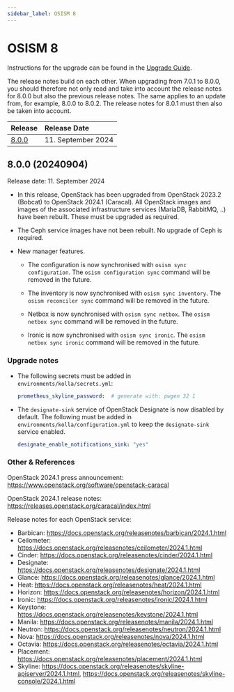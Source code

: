 ```yaml
---
sidebar_label: OSISM 8
---
```


# OSISM 8

Instructions for the upgrade can be found in the [Upgrade Guide](../guides/upgrade-guide/manager).

The release notes build on each other. When upgrading from 7.0.1 to 8.0.0, you should
therefore not only read and take into account the release notes for 8.0.0 but also the
previous release notes. The same applies to an update from, for example, 8.0.0 to 8.0.2.
The release notes for 8.0.1 must then also be taken into account.

| Release                  | Release Date        |
|:-------------------------|:--------------------|
| [8.0.0](#800-20240911)   | 11. September 2024  |

## 8.0.0 (20240904)

Release date: 11. September 2024

* In this release, OpenStack has been upgraded from OpenStack 2023.2 (Bobcat) to OpenStack
  2024.1 (Caracal). All OpenStack images and images of the associated infrastructure services
  (MariaDB, RabbitMQ, ..) have been rebuilt. These must be upgraded as required.

* The Ceph service images have not been rebuilt. No upgrade of Ceph is required.

* New manager features.

  * The configuration is now synchronised with `osism sync configuration`.
    The `osism configuration sync` command will be removed in the future.

  * The inventory is now synchronised with `osism sync inventory`.
    The `osism reconciler sync` command will be removed in the future.

  * Netbox is now synchronised with `osism sync netbox`.
    The `osism netbox sync` command will be removed in the future.

  * Ironic is now synchronised with `osism sync ironic`.
    The `osism netbox sync ironic` command will be removed in the future.

### Upgrade notes

* The following secrets must be added in `environments/kolla/secrets.yml`:

  ```yaml
  prometheus_skyline_password:  # generate with: pwgen 32 1
  ```

* The `designate-sink` service of OpenStack Designate is now disabled by default.
  The following must be added in `environments/kolla/configuration.yml` to keep
  the `designate-sink` service enabled.

  ```yaml
  designate_enable_notifications_sink: "yes"
  ```

### Other & References

OpenStack 2024.1 press announcement: https://www.openstack.org/software/openstack-caracal

OpenStack 2024.1 release notes: https://releases.openstack.org/caracal/index.html

Release notes for each OpenStack service:

* Barbican: https://docs.openstack.org/releasenotes/barbican/2024.1.html
* Ceilometer: https://docs.openstack.org/releasenotes/ceilometer/2024.1.html
* Cinder: https://docs.openstack.org/releasenotes/cinder/2024.1.html
* Designate: https://docs.openstack.org/releasenotes/designate/2024.1.html
* Glance: https://docs.openstack.org/releasenotes/glance/2024.1.html
* Heat: https://docs.openstack.org/releasenotes/heat/2024.1.html
* Horizon: https://docs.openstack.org/releasenotes/horizon/2024.1.html
* Ironic: https://docs.openstack.org/releasenotes/ironic/2024.1.html
* Keystone: https://docs.openstack.org/releasenotes/keystone/2024.1.html
* Manila: https://docs.openstack.org/releasenotes/manila/2024.1.html
* Neutron: https://docs.openstack.org/releasenotes/neutron/2024.1.html
* Nova: https://docs.openstack.org/releasenotes/nova/2024.1.html
* Octavia: https://docs.openstack.org/releasenotes/octavia/2024.1.html
* Placement: https://docs.openstack.org/releasenotes/placement/2024.1.html
* Skyline: https://docs.openstack.org/releasenotes/skyline-apiserver/2024.1.html, https://docs.openstack.org/releasenotes/skyline-console/2024.1.html
